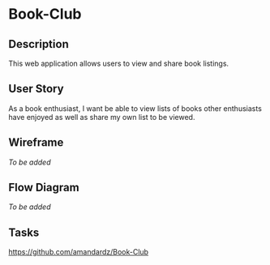 # Book-Club 

## Description
This web application allows users to view and share book listings. 

## User Story
As a book enthusiast, I want be able to view lists of books other enthusiasts have enjoyed as well as share my own list to be viewed.

## Wireframe
*To be added*

## Flow Diagram
*To be added*

## Tasks
https://github.com/amandardz/Book-Club